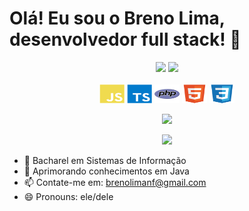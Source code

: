 # Olá! Eu sou o Breno Lima, desenvolvedor full stack! 👋

<div align="center" dir="auto">
<img height="180em" src="https://github-readme-stats.vercel.app/api?username=BrenoLima1&show_icons=true&theme=dark" data-canonical-src="https://github-readme-stats.vercel.app/api?username=BrenoLima&amp;show_icons=true&amp;theme=dracula&amp;include_all_commits=true&amp;count_private=true" style="max-width: 100%;">
<img height="180em" src="https://github-readme-stats.vercel.app/api/top-langs/?username=BrenoLima1&layout=compact&theme=dark" data-canonical-src="https://github-readme-stats.vercel.app/api/top-langs/?username=BrenoLima1&amp;layout=compact&amp;langs_count=7&amp;theme=dracula" style="max-width: 100%;">
</div>

<div align="center" dir="auto"><br>
  <img align="center" alt="Breno-Js" height="30" width="40" src="https://raw.githubusercontent.com/devicons/devicon/master/icons/javascript/javascript-plain.svg" style="max-width: 100%;">
  <img align="center" alt="Breno-Ts" height="30" width="40" src="https://raw.githubusercontent.com/devicons/devicon/master/icons/typescript/typescript-plain.svg" style="max-width: 100%;">
  <img align="center" alt="Breno-PHP" height="30" width="40" src="https://raw.githubusercontent.com/devicons/devicon/master/icons/php/php-original.svg" style="max-width: 100%;"> 
  <img align="center" alt="Breno-HTML" height="30" width="40" src="https://raw.githubusercontent.com/devicons/devicon/master/icons/html5/html5-original.svg" style="max-width: 100%;">
  <img align="center" alt="Breno-CSS" height="30" width="40" src="https://raw.githubusercontent.com/devicons/devicon/master/icons/css3/css3-original.svg" style="max-width: 100%;"> 
</div>
<br>

<div align="center" dir="auto"><a href="https://github.com/BrenoLima1"> 
<a href="mailto:brenolimanf@gmail.com"><img src="https://camo.githubusercontent.com/927d6b3961fa048ff7303daf291cb5869dfa25018997cf8c1373c2f6a85b1458/68747470733a2f2f696d672e736869656c64732e696f2f62616467652f2d476d61696c2d2532333333333f7374796c653d666f722d7468652d6261646765266c6f676f3d676d61696c266c6f676f436f6c6f723d7768697465"></a>

<a><img src="https://c.tenor.com/ZmEakXUhaw8AAAAM/mickey-mouse-smile.gif" style="max-width: 100%;"></a>
</div>

- 🔭 Bacharel em Sistemas de Informação
- 🌱 Aprimorando conhecimentos em Java
- 📫 Contate-me em: brenolimanf@gmail.com
- 😄 Pronouns: ele/dele
